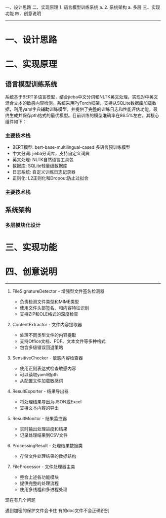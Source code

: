 一、设计思路
二、实现原理
    1. 语言模型训练系统
        a.
    2. 系统架构
        a. 多层
三、实现功能
四、创意说明

---



# 一、设计思路

# 二、实现原理
## 语言模型训练系统


系统基于BERT多语言模型，结合jieba中文分词和NLTK英文处理，实现对中英文混合文本的敏感内容检测。系统采用PyTorch框架，支持从SQLite数据库加载数据，利用yaml字典辅助训练模型，并提供了完整的训练日志和性能评估功能，最终生成并保存pth格式的最优模型。目前训练的模型准确率在86.5%左右。其核心组件如下：

### 主要技术栈
- BERT模型: bert-base-multilingual-cased 多语言预训练模型
- 中文分词: jieba分词库，支持自定义词典
- 英文处理: NLTK自然语言工具包
- 数据库: SQLite轻量级数据库
- 日志系统: 自定义训练日志记录器
- 正则化: L2正则化和Dropout防止过拟合

### 主要技术栈


## 系统架构
### 多层模块化设计
# 三、实现功能

# 四、创意说明



---

1. FileSignatureDetector - 增强型文件签名检测器
   - 负责检测文件类型和MIME类型
   - 使用文件头部签名、和内容特征识别
   - 支持ZIP和OLE格式的深度检查

2. ContentExtractor - 文件内容提取器
   - 处理不同类型文件的内容提取
   - 支持Office文档、PDF、文本文件等多种格式
   - 包含多级错误回退策略

3. SensitiveChecker - 敏感内容检查器
   - 使用正则表达式检查敏感内容
   - 可以读取yaml和pth
   - 从配置文件加载敏感词

4. ResultExporter - 结果导出器
   - 将处理结果导出为JSON或Excel
   - 支持文本内容的导出

5. ResultMonitor - 结果监控器
   - 实时输出处理进度和结果
   - 记录处理结果到CSV文件

6. ProcessingResult - 处理结果数据类
   - 存储文件处理结果的数据结构

7. FileProcessor - 文件处理器主类
   - 整合上述各功能模块
   - 提供完整的处理流程
   - 使用多线程和多进程处理



现在有几个问题 

遇到加密的保护文件会卡住
有的doc文件不会正确识别

